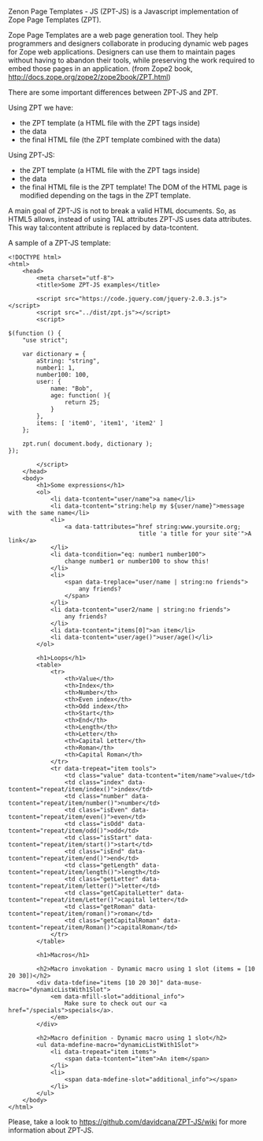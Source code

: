 
Zenon Page Templates - JS (ZPT-JS) is a Javascript implementation of Zope Page Templates (ZPT).

Zope Page Templates are a web page generation tool. They help programmers and designers collaborate in producing dynamic web pages for Zope web applications. Designers can use them to maintain pages without having to abandon their tools, while preserving the work required to embed those pages in an application.
(from Zope2 book, http://docs.zope.org/zope2/zope2book/ZPT.html)

There are some important differences between ZPT-JS and ZPT.

Using ZPT we have:
*   the ZPT template (a HTML file with the ZPT tags inside)
*   the data
*   the final HTML file (the ZPT template combined with the data)

Using ZPT-JS:
*   the ZPT template (a HTML file with the ZPT tags inside)
*   the data
*   the final HTML file is the ZPT template! The DOM of the HTML page is modified depending on the tags in the ZPT template.
    
A main goal of ZPT-JS is not to break a valid HTML documents. So, as HTML5 allows, instead of using TAL attributes ZPT-JS uses data attributes. This way tal:content attribute is replaced by data-tcontent.

A sample of a ZPT-JS template:

    <!DOCTYPE html>
    <html>
        <head>
            <meta charset="utf-8">
            <title>Some ZPT-JS examples</title>

            <script src="https://code.jquery.com/jquery-2.0.3.js"></script>
            <script src="../dist/zpt.js"></script>
            <script>

    $(function () {
        "use strict";

        var dictionary = { 
            aString: "string",
            number1: 1,
            number100: 100,
            user: {
                name: "Bob", 
                age: function( ){
                    return 25;
                }
            },
            items: [ 'item0', 'item1', 'item2' ]
        };

        zpt.run( document.body, dictionary );
    });

            </script>
        </head>
        <body>
            <h1>Some expressions</h1>
            <ol>
                <li data-tcontent="user/name">a name</li>
                <li data-tcontent="string:help my ${user/name}">message with the same name</li>
                <li>
                    <a data-tattributes="href string:www.yoursite.org;
                                         title 'a title for your site'">A link</a>
                </li>
                <li data-tcondition="eq: number1 number100">
                    change number1 or number100 to show this!
                </li>
                <li>
                    <span data-treplace="user/name | string:no friends">
                        any friends?
                    </span>
                </li>
                <li data-tcontent="user2/name | string:no friends">
                    any friends?
                </li>
                <li data-tcontent="items[0]">an item</li>
                <li data-tcontent="user/age()">user/age()</li>
            </ol>
            
            <h1>Loops</h1>
            <table>
                <tr>
                    <th>Value</th>
                    <th>Index</th>
                    <th>Number</th>
                    <th>Even index</th>
                    <th>Odd index</th>
                    <th>Start</th>
                    <th>End</th>
                    <th>Length</th>
                    <th>Letter</th>
                    <th>Capital Letter</th>
                    <th>Roman</th>
                    <th>Capital Roman</th>
                </tr>
                <tr data-trepeat="item tools">
                    <td class="value" data-tcontent="item/name">value</td>
                    <td class="index" data-tcontent="repeat/item/index()">index</td>
                    <td class="number" data-tcontent="repeat/item/number()">number</td>
                    <td class="isEven" data-tcontent="repeat/item/even()">even</td>
                    <td class="isOdd" data-tcontent="repeat/item/odd()">odd</td>
                    <td class="isStart" data-tcontent="repeat/item/start()">start</td>
                    <td class="isEnd" data-tcontent="repeat/item/end()">end</td>
                    <td class="getLength" data-tcontent="repeat/item/length()">length</td>
                    <td class="getLetter" data-tcontent="repeat/item/letter()">letter</td>
                    <td class="getCapitalLetter" data-tcontent="repeat/item/Letter()">capital letter</td>
                    <td class="getRoman" data-tcontent="repeat/item/roman()">roman</td>
                    <td class="getCapitalRoman" data-tcontent="repeat/item/Roman()">capitalRoman</td>
                </tr>
            </table>
            
            <h1>Macros</h1>
            
            <h2>Macro invokation - Dynamic macro using 1 slot (items = [10 20 30])</h2>
            <div data-tdefine="items [10 20 30]" data-muse-macro="dynamicListWith1Slot">
                <em data-mfill-slot="additional_info">
                    Make sure to check out our <a href="/specials">specials</a>.
                </em>
            </div>
            
            <h2>Macro definition - Dynamic macro using 1 slot</h2>
            <ul data-mdefine-macro="dynamicListWith1Slot">
                <li data-trepeat="item items">
                    <span data-tcontent="item">An item</span>
                </li>
                <li>
                    <span data-mdefine-slot="additional_info"></span>
                </li>
            </ul>
        </body>
    </html>

Please, take a look to https://github.com/davidcana/ZPT-JS/wiki for more information about ZPT-JS.
